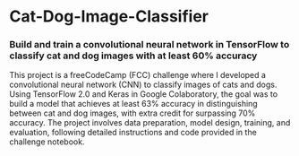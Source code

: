 # Cat-Dog-Image-Classifier

### Build and train a convolutional neural network in TensorFlow to classify cat and dog images with at least 60% accuracy

This project is a freeCodeCamp (FCC) challenge where I developed a convolutional neural network (CNN) to classify images of cats and dogs. Using TensorFlow 2.0 and Keras in Google Colaboratory, the goal was to build a model that achieves at least 63% accuracy in distinguishing between cat and dog images, with extra credit for surpassing 70% accuracy. The project involves data preparation, model design, training, and evaluation, following detailed instructions and code provided in the challenge notebook.

